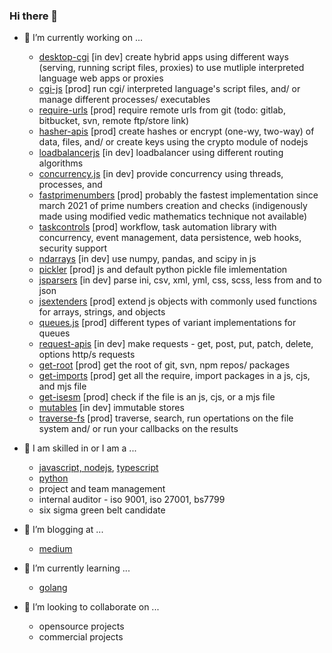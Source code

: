 ### Hi there 👋

- 🔭 I’m currently working on ...
    - [desktop-cgi](https://github.com/desktop-cgi/desktop-cgi) [in dev] create hybrid apps using different ways (serving, running script files, proxies) to use mutliple interpreted language web apps or proxies
    - [cgi-js](https://github.com/cgi-js/cgi-js) [prod] run cgi/ interpreted language's script files, and/ or manage different processes/ executables
    - [require-urls](https://github.com/ganeshkbhat/require-urls) [prod] require remote urls from git (todo: gitlab, bitbucket, svn, remote ftp/store link)
    - [hasher-apis](https://github.com/ganeshkbhat/apis-hasher) [prod] create hashes or encrypt (one-wy, two-way) of data, files, and/ or create keys using the crypto module of nodejs
    - [loadbalancerjs](https://github.com/ganeshkbhat/loadbalancer) [in dev] loadbalancer using different routing algorithms
    - [concurrency.js](https://github.com/ganeshkbhat/concurrency) [in dev] provide concurrency using threads, processes, and 
    - [fastprimenumbers](https://github.com/ganeshkbhat/fastprimenumbers) [prod] probably the fastest implementation since march 2021 of prime numbers creation and checks (indigenously made using modified vedic mathematics technique not available)
    - [taskcontrols](https://github.com/taskcontrols/py-taskcontrol) [prod] workflow, task automation library with concurrency, event management, data persistence, web hooks, security support
    - [ndarrays](https://github.com/ganeshkbhat/numericalarrays) [in dev] use numpy, pandas, and scipy in js
    - [pickler](https://github.com/ganeshkbhat/pickler) [prod] js and default python pickle file imlementation 
    - [jsparsers](https://github.com/ganeshkbhat/convertors) [in dev] parse ini, csv, xml, yml, css, scss, less from and to json
    - [jsextenders](https://github.com/ganeshkbhat/jsextenders) [prod] extend js objects with commonly used functions for arrays, strings, and objects
    - [queues.js](https://github.com/ganeshkbhat/queues.js) [prod] different types of variant implementations for queues
    - [request-apis](https://github.com/ganeshkbhat/apis-request) [in dev] make requests - get, post, put, patch, delete, options http/s requests
    - [get-root](https://github.com/ganeshkbhat/get-root) [prod] get the root of git, svn, npm repos/ packages
    - [get-imports](https://github.com/ganeshkbhat/get-imports) [prod] get all the require, import packages in a js, cjs, and mjs file
    - [get-isesm](https://github.com/ganeshkbhat/get-isesm) [prod] check if the file is an js, cjs, or a mjs file
    - [mutables](https://github.com/ganeshkbhat/store) [in dev] immutable stores
    - [traverse-fs](https://github.com/traverse-fs/glob-traverse-fs) [prod] traverse, search, run opertations on the file system and/ or run your callbacks on the results

- 💬 I am skilled in or I am a ...
    - [javascript, nodejs](https://nodejs.org/), [typescript](https://www.typescriptlang.org/)
    - [python](https://www.python.org/)
    - project and team management
    - internal auditor - iso 9001, iso 27001, bs7799
    - six sigma green belt candidate

- 💬 I’m blogging at ...
    - [medium](https://medium.com/@ganeshsurfs)
 
- 🌱 I’m currently learning ...
    - [golang](https://go.dev/)

- 👯 I’m looking to collaborate on ...
    - opensource projects
    - commercial projects

 <!--
- 📫 How to reach me: ...

- ⚡ Fun fact: ...

- 
-->
<!--
**ganeshkbhat/ganeshkbhat** is a ✨ _special_ ✨ repository because its `README.md` (this file) appears on your GitHub profile.

Here are some ideas to get you started:

- 🔭 I’m currently working on ...
- 🌱 I’m currently learning ...
- 👯 I’m looking to collaborate on ...
- 🤔 I’m looking for help with ...
- 💬 Ask me about ...
- 📫 How to reach me: ...
- 😄 Pronouns: ...
- ⚡ Fun fact: ...
-->
